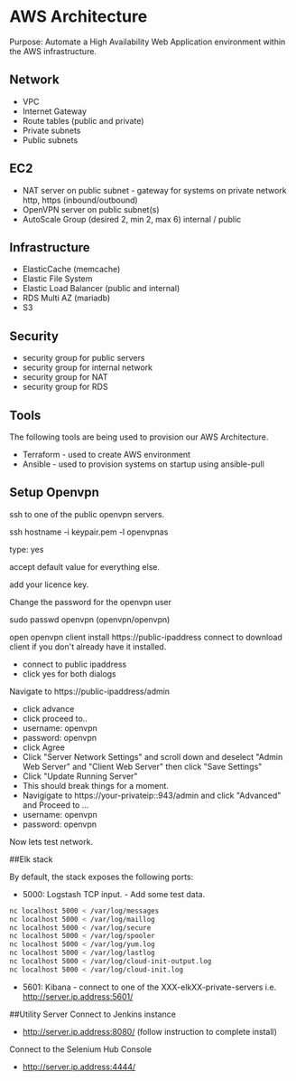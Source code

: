# AWS Architecture

Purpose: Automate a High Availability Web Application environment within the AWS infrastructure.

## Network

- VPC
- Internet Gateway
- Route tables (public and private)
- Private subnets
- Public subnets

## EC2

- NAT server on public subnet - gateway for systems on private network http, https (inbound/outbound)
- OpenVPN server on public subnet(s)
- AutoScale Group (desired 2, min 2, max 6) internal / public

## Infrastructure

- ElasticCache (memcache)
- Elastic File System
- Elastic Load Balancer (public and internal)
- RDS Multi AZ (mariadb)
- S3

## Security

- security group for public servers
- security group for internal network
- security group for NAT
- security group for RDS

## Tools
The following tools are being used to provision our AWS Architecture.

- Terraform - used to create AWS environment
- Ansible - used to provision systems on startup using ansible-pull

## Setup Openvpn
ssh to one of the public openvpn servers.

ssh hostname -i keypair.pem -l openvpnas

type: yes

accept default value for everything else.

add your licence key.

Change the password for the openvpn user

sudo passwd openvpn (openvpn/openvpn)

open openvpn client install https://public-ipaddress connect to download client if you don't already have it installed.

- connect to public ipaddress
- click yes for both dialogs

Navigate to https://public-ipaddress/admin

- click advance
- click proceed to..
- username: openvpn
- password: openvpn
- click Agree
- Click "Server Network Settings" and scroll down and deselect "Admin Web Server" and "Client Web Server" then click "Save Settings"
- Click "Update Running Server"
- This should break things for a moment.
- Navigigate to https://your-privateip::943/admin and click "Advanced" and Proceed to ...
- username: openvpn
- password: openvpn

Now lets test network.

##Elk stack

By default, the stack exposes the following ports:

- 5000: Logstash TCP input. - Add some test data.

```bash
nc localhost 5000 < /var/log/messages
nc localhost 5000 < /var/log/maillog
nc localhost 5000 < /var/log/secure
nc localhost 5000 < /var/log/spooler
nc localhost 5000 < /var/log/yum.log
nc localhost 5000 < /var/log/lastlog
nc localhost 5000 < /var/log/cloud-init-output.log
nc localhost 5000 < /var/log/cloud-init.log
```

- 5601: Kibana - connect to one of the XXX-elkXX-private-servers i.e. http://server.ip.address:5601/

##Utility Server
Connect to Jenkins instance

- http://server.ip.address:8080/ (follow instruction to complete install)

Connect to the Selenium Hub Console

- http://server.ip.address:4444/
